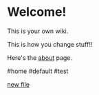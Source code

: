 # Welcome!

This is your own wiki.

This is how you change stuff!!

Here's the [about](about) page.

#home #default #test

[new file](new-file)